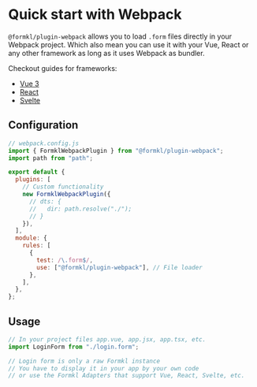 # Quick start with Webpack

`@formkl/plugin-webpack` allows you to load `.form` files directly in your Webpack project. Which also mean you can use it with your Vue, React or any other framework as long as it uses Webpack as bundler.

Checkout guides for frameworks:
- [Vue 3](/adapters/vue)
- [React](/adapters/react)
- [Svelte](/adapters/svelte)

## Configuration

```js
// webpack.config.js
import { FormklWebpackPlugin } from "@formkl/plugin-webpack";
import path from "path";

export default {
  plugins: [
    // Custom functionality
    new FormklWebpackPlugin({
      // dts: {
      //   dir: path.resolve("./");
      // }
    }),
  ],
  module: {
    rules: [
      {
        test: /\.form$/,
        use: ["@formkl/plugin-webpack"], // File loader
      },
    ],
  },
};
```

## Usage

```js
// In your project files app.vue, app.jsx, app.tsx, etc.
import LoginForm from "./login.form";

// Login form is only a raw Formkl instance
// You have to display it in your app by your own code
// or use the Formkl Adapters that support Vue, React, Svelte, etc.
```